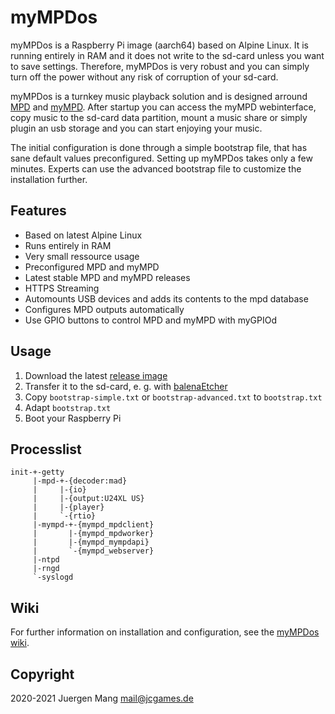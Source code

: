 # myMPDos

myMPDos is a Raspberry Pi image (aarch64) based on Alpine Linux. It is running entirely in RAM and it does not write to the sd-card unless you want to save settings. Therefore, myMPDos is very robust and you can simply turn off the power without any risk of corruption of your sd-card.

myMPDos is a turnkey music playback solution and is designed arround [MPD](https://www.musicpd.org/) and [myMPD](https://github.com/jcorporation/myMPD). After startup you can access the myMPD webinterface, copy music to the sd-card data partition, mount a music share or simply plugin an usb storage and you can start enjoying your music.

The initial configuration is done through a simple bootstrap file, that has sane default values preconfigured. Setting up myMPDos takes only a few minutes. Experts can use the advanced bootstrap file to customize the installation further.

## Features

- Based on latest Alpine Linux
- Runs entirely in RAM
- Very small ressource usage
- Preconfigured MPD and myMPD
- Latest stable MPD and myMPD releases
- HTTPS Streaming
- Automounts USB devices and adds its contents to the mpd database
- Configures MPD outputs automatically
- Use GPIO buttons to control MPD and myMPD with myGPIOd

## Usage

1. Download the latest [release image](https://github.com/jcorporation/myMPDos/releases)
2. Transfer it to the sd-card, e. g. with [balenaEtcher](https://www.balena.io/etcher/) 
3. Copy `bootstrap-simple.txt` or `bootstrap-advanced.txt` to `bootstrap.txt`
4. Adapt `bootstrap.txt`
5. Boot your Raspberry Pi

## Processlist

```
init-+-getty
     |-mpd-+-{decoder:mad}
     |     |-{io}
     |     |-{output:U24XL US}
     |     |-{player}
     |     `-{rtio}
     |-mympd-+-{mympd_mpdclient}
     |       |-{mympd_mpdworker}
     |       |-{mympd_mympdapi}
     |       `-{mympd_webserver}
     |-ntpd
     |-rngd
     `-syslogd
```

## Wiki
For further information on installation and configuration, see the [myMPDos wiki](https://github.com/jcorporation/myMPDos/wiki).

## Copyright

2020-2021 Juergen Mang <mail@jcgames.de>
